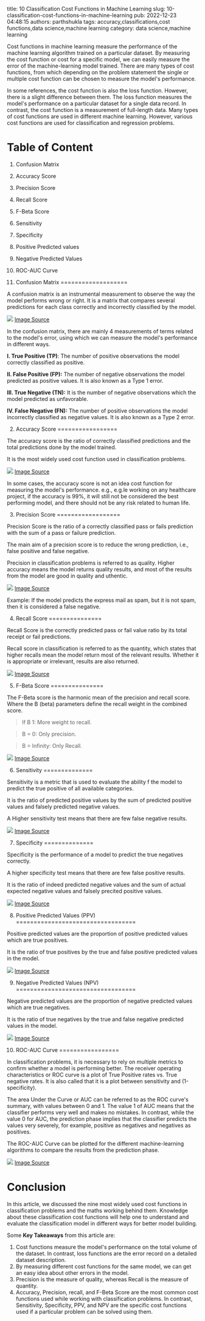 title: 10 Classification Cost Functions in Machine Learning
slug: 10-classification-cost-functions-in-machine-learning
pub: 2022-12-23 04:48:15
authors: parthshukla
tags: accuracy,classifications,cost functions,data science,machine learning
category: data science,machine learning

Cost functions in machine learning measure the performance of the machine learning algorithm trained on a particular dataset. By measuring the cost function or cost for a specific model, we can easily measure the error of the machine-learning model trained. There are many types of cost functions, from which depending on the problem statement the single or multiple cost function can be chosen to measure the model's performance.

In some references, the cost function is also the loss function. However, there is a slight difference between them. The loss function measures the model's performance on a particular dataset for a single data record. In contrast, the cost function is a measurement of full-length data. Many types of cost functions are used in different machine learning. However, various cost functions are used for classification and regression problems.

Table of Content
================


1. Confusion Matrix
2. Accuracy Score
3. Precision Score
4. Recall Score
5. F-Beta Score
6. Sensitivity
7. Specificity
8. Positive Predicted values
9. Negative Predicted Values
10. ROC-AUC Curve


1. Confusion Matrix
===================



A confusion matrix is an instrumental measurement to observe the way the model performs wrong or right. It is a matrix that compares several predictions for each class correctly and incorrectly classified by the model.

![](/assets/cf1-300x213.png)
[Image Source](https://www.google.com/search?q=confusion+matrix&rlz=1C1CHBD_enIN933IN933&sxsrf=ALiCzsb8jCeGI8Mc9Cw69H3Ig9myXijILg:1666928546808&source=lnms&tbm=isch&sa=X&ved=2ahUKEwjU15ffgIL7AhXk83MBHTLiDfUQ_AUoAXoECAEQAw&biw=1220&bih=579&dpr=1.12#imgrc=d3aGGrkwCqhD9M "Image Source")

In the confusion matrix, there are mainly 4 measurements of terms related to the model's error, using which we can measure the model's performance in different ways.

**I. True Positive (TP)**: The number of positive observations the model correctly classified as positive.

**II. False Positive (FP):** The number of negative observations the model predicted as positive values. It is also known as a Type 1 error.

**III. True Negative (TN):** It is the number of negative observations which the model predicted as unfavorable.

**IV. False Negative (FN):** The number of positive observations the model incorrectly classified as negative values. It is also known as a Type 2 error.

2. Accuracy Score
=================



The accuracy score is the ratio of correctly classified predictions and the total predictions done by the model trained.

It is the most widely used cost function used in classification problems.

![](/assets/cf2-300x83.png)
[Image Source](https://www.google.com/search?q=accuracy+score+formula&tbm=isch&ved=2ahUKEwiYlueMgIL7AhUVidgFHRD9Bk4Q2-cCegQIABAA&oq=accuracy+score+formula&gs_lcp=CgNpbWcQAzIFCAAQgAQyBwgAEIAEEBgyBwgAEIAEEBg6BAgjECc6BggAEAcQHjoGCAAQCBAeOgQIABAeOgYIABAFEB5QlgdY4g5gvA9oAHAAeACAAZECiAHXC5IBBTAuNi4ymAEAoAEBqgELZ3dzLXdpei1pbWfAAQE&sclient=img&ei=9k5bY5jDApWS4t4PkPqb8AQ&bih=579&biw=1220&rlz=1C1CHBD_enIN933IN933#imgrc=BCmX-OWh3P-rjM "Image Source")

In some cases, the accuracy score is not an idea cost function for measuring the model's performance. e.g., e.g.le working on any healthcare project, if the accuracy is 99%, it will still not be considered the best performing model, and there should not be any risk related to human life.

3. Precision Score
==================


Precision Score is the ratio of a correctly classified pass or fails prediction with the sum of a pass or failure prediction.

The main aim of a precision score is to reduce the wrong prediction, i.e., false positive and false negative.

Precision in classification problems is referred to as quality. Higher accuracy means the model returns quality results, and most of the results from the model are good in quality and uthentic. 

![](/assets/cf3-300x76.png)
[Image Source](https://miro.medium.com/max/1068/1*EXa-_699fntpUoRjZeqAFQ.jpeg "Image Source")

Example: If the model predicts the express mail as spam, but it is not spam, then it is considered a false negative.

4. Recall Score
===============



Recall Score is the correctly predicted pass or fail value ratio by its total receipt or fail predictions.

Recall score in classification is referred to as the quantity, which states that higher recalls mean the model return most of the relevant results. Whether it is appropriate or irrelevant, results are also returned.

![](/assets/cf4.png)
[Image Source](https://miro.medium.com/max/1068/1*EXa-_699fntpUoRjZeqAFQ.jpeg "Image Source")


5. F-Beta Score
===============



The F-Beta score is the harmonic mean of the precision and recall score. Where the B (beta) parameters define the recall weight in the combined score.

> If B 1: More weight to recall.

> B = 0: Only precision.

> B = Infinity: Only Recall.

![](/assets/cf5-300x80.png)
[Image Source](https://miro.medium.com/max/1068/1*EXa-_699fntpUoRjZeqAFQ.jpeg "Image Source")

6. Sensitivity
==============



Sensitivity is a metric that is used to evaluate the ability f the model to predict the true positive of all available categories.

It is the ratio of predicted positive values by the sum of predicted positive values and falsely predicted negative values.

A Higher sensitivity test means that there are few false negative results.

![](/assets/cf6-300x35.png)
[Image Source](https://miro.medium.com/max/576/1*RWwHcEAgsd-yAs7UhRLuVg.png "Image Source")


7. Specificity
==============



Specificity is the performance of a model to predict the true negatives correctly.

A higher specificity test means that there are few false positive results.

It is the ratio of indeed predicted negative values and the sum of actual expected negative values and falsely precited positive values.

![](/assets/cf7-300x36.png)
[Image Source](https://miro.medium.com/max/576/1*RWwHcEAgsd-yAs7UhRLuVg.png "Image Source")


8. Positive Predicted Values (PPV)
==================================



Positive predicted values are the proportion of positive predicted values which are true positives.

It is the ratio of true positives by the true and false positive predicted values in the model.

![](/assets/cf8-300x23.png)
[Image Source](https://thebiologynotes.com/wp-content/uploads/2021/12/Positive-and-Negative-Predictive-Value-Definition-and-Significance.webp "Image Source")


9. Negative Predicted Values (NPV)
==================================



Negative predicted values are the proportion of negative predicted values which are true negatives.

It is the ratio of true negatives by the true and false negative predicted values in the model.


![](/assets/cf9-300x27.png)
[Image Source](https://thebiologynotes.com/wp-content/uploads/2021/12/Positive-and-Negative-Predictive-Value-Definition-and-Significance.webp "Image Source")


10. ROC-AUC Curve
=================



In classification problems, it is necessary to rely on multiple metrics to confirm whether a model is performing better. The receiver operating characteristics or ROC curve is a plot of True Positive rates vs. True negative rates. It is also called that it is a plot between sensitivity and (1-specificity).

The area Under the Curve or AUC can be referred to as the ROC curve's summary, with values between 0 and 1. The value 1 of AUC means that the classifier performs very well and makes no mistakes. In contrast, while the value 0 for AUC, the prediction phase implies that the classifier predicts the values very severely, for example, positive as negatives and negatives as positives.

The ROC-AUC Curve can be plotted for the different machine-learning algorithms to compare the results from the prediction phase.

![](/assets/cf10-300x206.webp)
[Image Source](https://www.analyticsvidhya.com/blog/2020/06/auc-roc-curve-machine-learning/ "Image Source")

Conclusion
==========



In this article, we discussed the nine most widely used cost functions in classification problems and the maths working behind them. Knowledge about these classification cost functions will help one to understand and evaluate the classification model in different ways for better model building.


Some **Key Takeaways** from this article are:

1. Cost functions measure the model's performance on the total volume of the dataset. In contrast, loss functions are the error record on a detailed dataset description.
2. By measuring different cost functions for the same model, we can get an easy idea about other errors in the model.
3. Precision is the measure of quality, whereas Recall is the measure of quantity.
4. Accuracy, Precision, recall, and F-Beta Score are the most common cost functions used while working with classification problems. In contrast, Sensitivity, Specificity, PPV, and NPV are the specific cost functions used if a particular problem can be solved using them.
